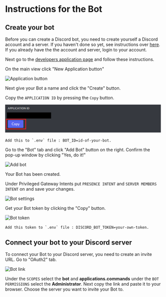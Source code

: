 # Instructions for the Bot

## Create your bot

Before you can create a Discord bot, you need to create yourself a Discord account and a server. If you haven't done so yet, see instructions over [here](./discordserver.md). If you already have the the account and server, login to your account.

Next go to the [developers application page](https://discord.com/developers/applications) and follow these instructions.

On the main view click "New Application button"

![Application button](./images/application.png)

Next give your Bot a name and click the "Create" button.

Copy the `APPLICATION ID` by pressing the `Copy` button.

![Bot ID](./images/botId.png)

```
Add this to `.env` file : BOT_ID=id-of-your-bot.
```

Go to the "Bot" tab and click "Add Bot" button on the right. Confirm the pop-up window by clicking "Yes, do it!"

![Add bot](./images/addbot.png)

Your Bot has been created.

Under Privileged Gateway Intents put `PRESENCE INTENT` and `SERVER MEMBERS INTENT` on and save your changes.

![Bot settings](./images/botsettings.png)

Get your Bot token by clicking the "Copy" button. 

![Bot token](./images/token.png)

```
Add this token to `.env` file : DISCORD_BOT_TOKEN=your-own-token.
```

## Connect your bot to your Discord server

To connect your Bot to your Discord server, you need to create an invite URL. Go to "OAuth2" tab. 

![Bot link](./images/link2.png)

Under the `SCOPES` select the **bot** and **applications.commands** under the `BOT PERMISSIONS` select the **Administrator**. Next copy the link and paste it to your browser. Choose the server you want to invite your Bot to.
